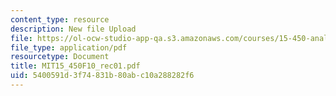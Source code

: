 ```yaml
---
content_type: resource
description: New file Upload
file: https://ol-ocw-studio-app-qa.s3.amazonaws.com/courses/15-450-analytics-of-finance-fall-2010/5400591d3f74831b80abc10a288282f6_MIT15_450F10_rec01.pdf
file_type: application/pdf
resourcetype: Document
title: MIT15_450F10_rec01.pdf
uid: 5400591d-3f74-831b-80ab-c10a288282f6
---
```

